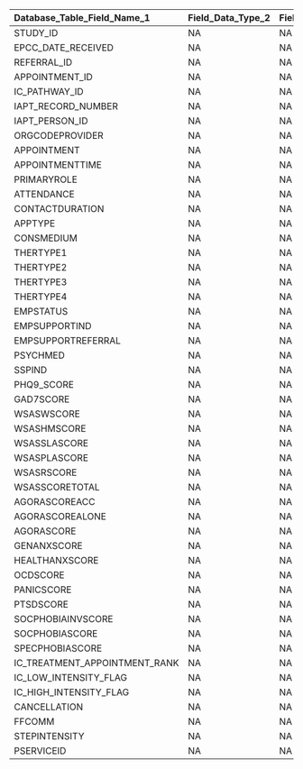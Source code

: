 |Database_Table_Field_Name_1   |Field_Data_Type_2 |Field_Length_or_Format_3 |Range_of_Values_4 |Constraints_5 |Representation_of_Missing_Data_6 |Field_Description_7 |Sensitive_Field_8 |Identifiable_Field_9 |Field_Group_10 |Notes_11 |
|:-----------------------------|:-----------------|:------------------------|:-----------------|:-------------|:--------------------------------|:-------------------|:-----------------|:--------------------|:--------------|:--------|
|STUDY_ID                      |NA                |NA                       |NA                |NA            |NA                               |NA                  |NA                |NA                   |NA             |NA       |
|EPCC_DATE_RECEIVED            |NA                |NA                       |NA                |NA            |NA                               |NA                  |NA                |NA                   |NA             |NA       |
|REFERRAL_ID                   |NA                |NA                       |NA                |NA            |NA                               |NA                  |NA                |NA                   |NA             |NA       |
|APPOINTMENT_ID                |NA                |NA                       |NA                |NA            |NA                               |NA                  |NA                |NA                   |NA             |NA       |
|IC_PATHWAY_ID                 |NA                |NA                       |NA                |NA            |NA                               |NA                  |NA                |NA                   |NA             |NA       |
|IAPT_RECORD_NUMBER            |NA                |NA                       |NA                |NA            |NA                               |NA                  |NA                |NA                   |NA             |NA       |
|IAPT_PERSON_ID                |NA                |NA                       |NA                |NA            |NA                               |NA                  |NA                |NA                   |NA             |NA       |
|ORGCODEPROVIDER               |NA                |NA                       |NA                |NA            |NA                               |NA                  |NA                |NA                   |NA             |NA       |
|APPOINTMENT                   |NA                |NA                       |NA                |NA            |NA                               |NA                  |NA                |NA                   |NA             |NA       |
|APPOINTMENTTIME               |NA                |NA                       |NA                |NA            |NA                               |NA                  |NA                |NA                   |NA             |NA       |
|PRIMARYROLE                   |NA                |NA                       |NA                |NA            |NA                               |NA                  |NA                |NA                   |NA             |NA       |
|ATTENDANCE                    |NA                |NA                       |NA                |NA            |NA                               |NA                  |NA                |NA                   |NA             |NA       |
|CONTACTDURATION               |NA                |NA                       |NA                |NA            |NA                               |NA                  |NA                |NA                   |NA             |NA       |
|APPTYPE                       |NA                |NA                       |NA                |NA            |NA                               |NA                  |NA                |NA                   |NA             |NA       |
|CONSMEDIUM                    |NA                |NA                       |NA                |NA            |NA                               |NA                  |NA                |NA                   |NA             |NA       |
|THERTYPE1                     |NA                |NA                       |NA                |NA            |NA                               |NA                  |NA                |NA                   |NA             |NA       |
|THERTYPE2                     |NA                |NA                       |NA                |NA            |NA                               |NA                  |NA                |NA                   |NA             |NA       |
|THERTYPE3                     |NA                |NA                       |NA                |NA            |NA                               |NA                  |NA                |NA                   |NA             |NA       |
|THERTYPE4                     |NA                |NA                       |NA                |NA            |NA                               |NA                  |NA                |NA                   |NA             |NA       |
|EMPSTATUS                     |NA                |NA                       |NA                |NA            |NA                               |NA                  |NA                |NA                   |NA             |NA       |
|EMPSUPPORTIND                 |NA                |NA                       |NA                |NA            |NA                               |NA                  |NA                |NA                   |NA             |NA       |
|EMPSUPPORTREFERRAL            |NA                |NA                       |NA                |NA            |NA                               |NA                  |NA                |NA                   |NA             |NA       |
|PSYCHMED                      |NA                |NA                       |NA                |NA            |NA                               |NA                  |NA                |NA                   |NA             |NA       |
|SSPIND                        |NA                |NA                       |NA                |NA            |NA                               |NA                  |NA                |NA                   |NA             |NA       |
|PHQ9_SCORE                    |NA                |NA                       |NA                |NA            |NA                               |NA                  |NA                |NA                   |NA             |NA       |
|GAD7SCORE                     |NA                |NA                       |NA                |NA            |NA                               |NA                  |NA                |NA                   |NA             |NA       |
|WSASWSCORE                    |NA                |NA                       |NA                |NA            |NA                               |NA                  |NA                |NA                   |NA             |NA       |
|WSASHMSCORE                   |NA                |NA                       |NA                |NA            |NA                               |NA                  |NA                |NA                   |NA             |NA       |
|WSASSLASCORE                  |NA                |NA                       |NA                |NA            |NA                               |NA                  |NA                |NA                   |NA             |NA       |
|WSASPLASCORE                  |NA                |NA                       |NA                |NA            |NA                               |NA                  |NA                |NA                   |NA             |NA       |
|WSASRSCORE                    |NA                |NA                       |NA                |NA            |NA                               |NA                  |NA                |NA                   |NA             |NA       |
|WSASSCORETOTAL                |NA                |NA                       |NA                |NA            |NA                               |NA                  |NA                |NA                   |NA             |NA       |
|AGORASCOREACC                 |NA                |NA                       |NA                |NA            |NA                               |NA                  |NA                |NA                   |NA             |NA       |
|AGORASCOREALONE               |NA                |NA                       |NA                |NA            |NA                               |NA                  |NA                |NA                   |NA             |NA       |
|AGORASCORE                    |NA                |NA                       |NA                |NA            |NA                               |NA                  |NA                |NA                   |NA             |NA       |
|GENANXSCORE                   |NA                |NA                       |NA                |NA            |NA                               |NA                  |NA                |NA                   |NA             |NA       |
|HEALTHANXSCORE                |NA                |NA                       |NA                |NA            |NA                               |NA                  |NA                |NA                   |NA             |NA       |
|OCDSCORE                      |NA                |NA                       |NA                |NA            |NA                               |NA                  |NA                |NA                   |NA             |NA       |
|PANICSCORE                    |NA                |NA                       |NA                |NA            |NA                               |NA                  |NA                |NA                   |NA             |NA       |
|PTSDSCORE                     |NA                |NA                       |NA                |NA            |NA                               |NA                  |NA                |NA                   |NA             |NA       |
|SOCPHOBIAINVSCORE             |NA                |NA                       |NA                |NA            |NA                               |NA                  |NA                |NA                   |NA             |NA       |
|SOCPHOBIASCORE                |NA                |NA                       |NA                |NA            |NA                               |NA                  |NA                |NA                   |NA             |NA       |
|SPECPHOBIASCORE               |NA                |NA                       |NA                |NA            |NA                               |NA                  |NA                |NA                   |NA             |NA       |
|IC_TREATMENT_APPOINTMENT_RANK |NA                |NA                       |NA                |NA            |NA                               |NA                  |NA                |NA                   |NA             |NA       |
|IC_LOW_INTENSITY_FLAG         |NA                |NA                       |NA                |NA            |NA                               |NA                  |NA                |NA                   |NA             |NA       |
|IC_HIGH_INTENSITY_FLAG        |NA                |NA                       |NA                |NA            |NA                               |NA                  |NA                |NA                   |NA             |NA       |
|CANCELLATION                  |NA                |NA                       |NA                |NA            |NA                               |NA                  |NA                |NA                   |NA             |NA       |
|FFCOMM                        |NA                |NA                       |NA                |NA            |NA                               |NA                  |NA                |NA                   |NA             |NA       |
|STEPINTENSITY                 |NA                |NA                       |NA                |NA            |NA                               |NA                  |NA                |NA                   |NA             |NA       |
|PSERVICEID                    |NA                |NA                       |NA                |NA            |NA                               |NA                  |NA                |NA                   |NA             |NA       |
